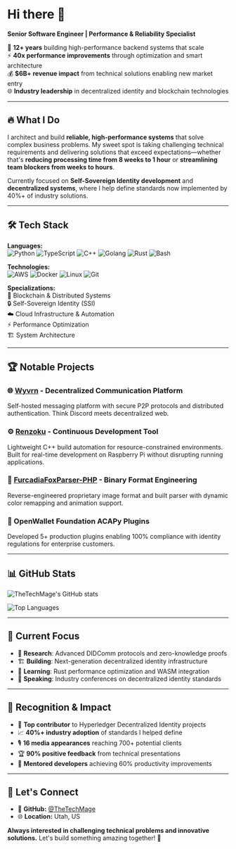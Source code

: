 <!--
## Hi there 👋
**TheTechmage/TheTechmage** is a ✨ _special_ ✨ repository because its `README.md` (this file) appears on your GitHub profile.

Here are some ideas to get you started:

- 🔭 I’m currently working on ...
- 🌱 I’m currently learning ...
- 👯 I’m looking to collaborate on ...
- 🤔 I’m looking for help with ...
- 💬 Ask me about ...
- 📫 How to reach me: ...
- 😄 Pronouns: ...
- ⚡ Fun fact: ...
-->

# Hi there 👋

**Senior Software Engineer | Performance & Reliability Specialist**

🚀 **12+ years** building high-performance backend systems that scale  
⚡ **40x performance improvements** through optimization and smart architecture  
💰 **$6B+ revenue impact** from technical solutions enabling new market entry  
🌐 **Industry leadership** in decentralized identity and blockchain technologies  

---

## 🔥 What I Do

I architect and build **reliable, high-performance systems** that solve complex business problems. My sweet spot is taking challenging technical requirements and delivering solutions that exceed expectations—whether that's **reducing processing time from 8 weeks to 1 hour** or **streamlining team blockers from weeks to hours**.

Currently focused on **Self-Sovereign Identity development** and **decentralized systems**, where I help define standards now implemented by 40%+ of industry solutions.

---

## 🛠️ Tech Stack

**Languages:**  
![Python](https://img.shields.io/badge/-Python-3776AB?style=flat-square&logo=python&logoColor=white)
![TypeScript](https://img.shields.io/badge/-TypeScript-3178C6?style=flat-square&logo=typescript&logoColor=white)
![C++](https://img.shields.io/badge/-C++-00599C?style=flat-square&logo=cplusplus&logoColor=white)
![Golang](https://img.shields.io/badge/-Go-00ADD8?style=flat-square&logo=go&logoColor=white)
![Rust](https://img.shields.io/badge/-Rust-000000?style=flat-square&logo=rust&logoColor=white)
![Bash](https://img.shields.io/badge/-Bash-4EAA25?style=flat-square&logo=gnubash&logoColor=white)

**Technologies:**  
![AWS](https://img.shields.io/badge/-AWS-232F3E?style=flat-square&logo=amazon-aws&logoColor=white)
![Docker](https://img.shields.io/badge/-Docker-2496ED?style=flat-square&logo=docker&logoColor=white)
![Linux](https://img.shields.io/badge/-Linux-FCC624?style=flat-square&logo=linux&logoColor=black)
![Git](https://img.shields.io/badge/-Git-F05032?style=flat-square&logo=git&logoColor=white)

**Specializations:**  
🔗 Blockchain & Distributed Systems  
🔒 Self-Sovereign Identity (SSI)  
☁️ Cloud Infrastructure & Automation  
⚡ Performance Optimization  
🏗️ System Architecture  

---

## 🏆 Notable Projects

### 🌐 [Wyvrn](https://github.com/wyvern-cloud/wyvern-ui) - Decentralized Communication Platform
Self-hosted messaging platform with secure P2P protocols and distributed authentication. Think Discord meets decentralized web.

### ⚙️ [Renzoku](https://github.com/TheTechmage/Renzoku) - Continuous Development Tool
Lightweight C++ build automation for resource-constrained environments. Built for real-time development on Raspberry Pi without disrupting running applications.

### 🎨 [FurcadiaFoxParser-PHP](https://github.com/TheTechmage/FurcadiaFoxParser-PHP) - Binary Format Engineering
Reverse-engineered proprietary image format and built parser with dynamic color remapping and animation support.

### 🔐 OpenWallet Foundation ACAPy Plugins
Developed 5+ production plugins enabling 100% compliance with identity regulations for enterprise customers.

---

## 📊 GitHub Stats

![TheTechMage's GitHub stats](https://github-readme-stats.vercel.app/api?username=TheTechMage&show_icons=true&theme=dark)

![Top Languages](https://github-readme-stats.vercel.app/api/top-langs/?username=TheTechMage&layout=compact&theme=dark)

---

## 🎯 Current Focus

- 🔬 **Research**: Advanced DIDComm protocols and zero-knowledge proofs
- 🏗️ **Building**: Next-generation decentralized identity infrastructure
- 📖 **Learning**: Rust performance optimization and WASM integration
- 🎤 **Speaking**: Industry conferences on decentralized identity standards

---

## 🌟 Recognition & Impact

- 🏅 **Top contributor** to Hyperledger Decentralized Identity projects
- 📈 **40%+ industry adoption** of standards I helped define
- 🎙️ **16 media appearances** reaching 700+ potential clients
- 🏆 **90% positive feedback** from technical presentations
- 👥 **Mentored developers** achieving 60% productivity improvements

---

## 🤝 Let's Connect

- 💼 **GitHub:** [@TheTechMage](https://github.com/TheTechMage)
- 🌐 **Location:** Utah, US

**Always interested in challenging technical problems and innovative solutions.** Let's build something amazing together! 🚀
